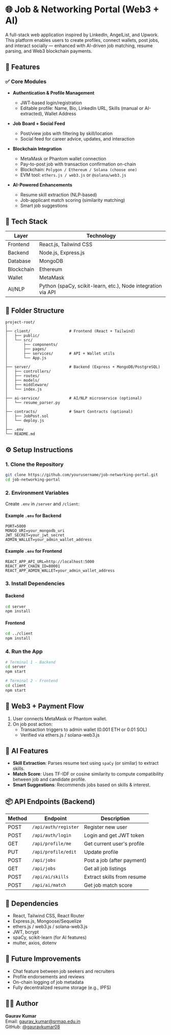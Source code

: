 # 🌐 Job & Networking Portal (Web3 + AI)

A full-stack web application inspired by LinkedIn, AngelList, and Upwork. This platform enables users to create profiles, connect wallets, post jobs, and interact socially — enhanced with AI-driven job matching, resume parsing, and Web3 blockchain payments.



## 🚀 Features

### ✅ Core Modules

- **Authentication & Profile Management**
  - JWT-based login/registration
  - Editable profile: Name, Bio, LinkedIn URL, Skills (manual or AI-extracted), Wallet Address

- **Job Board + Social Feed**
  - Post/view jobs with filtering by skill/location
  - Social feed for career advice, updates, and interaction

- **Blockchain Integration**
  - MetaMask or Phantom wallet connection
  - Pay-to-post job with transaction confirmation on-chain
  - Blockchain: `Polygon / Ethereum / Solana (choose one)`
  - EVM tool: `ethers.js / web3.js` or `@solana/web3.js`

- **AI-Powered Enhancements**
  - Resume skill extraction (NLP-based)
  - Job-applicant match scoring (similarity matching)
  - Smart job suggestions



## 🧱 Tech Stack

| Layer           | Technology                            |
|----------------|----------------------------------------|
| Frontend        | React.js, Tailwind CSS                 |
| Backend         | Node.js, Express.js                   |
| Database        | MongoDB                               |
| Blockchain      | Ethereum                              |
| Wallet          | MetaMask                              |
| AI/NLP          | Python (spaCy, scikit-learn, etc.), Node integration via API |




## 📁 Folder Structure

```
project-root/
│
├── client/                 # Frontend (React + Tailwind)
│   ├── public/
│   └── src/
│       ├── components/
│       ├── pages/
│       ├── services/       # API + Wallet utils
│       └── App.js
│
├── server/                 # Backend (Express + MongoDB/PostgreSQL)
│   ├── controllers/
│   ├── routes/
│   ├── models/
│   ├── middleware/
│   └── index.js
│
├── ai-service/             # AI/NLP microservice (optional)
│   └── resume_parser.py
│
├── contracts/              # Smart Contracts (optional)
│   ├── JobPost.sol
│   └── deploy.js
│
├── .env
└── README.md
```



## ⚙️ Setup Instructions

### 1. Clone the Repository

```bash
git clone https://github.com/yourusername/job-networking-portal.git
cd job-networking-portal
```

### 2. Environment Variables

Create `.env` in `/server` and `/client`:

#### Example `.env` for Backend
```env
PORT=5000
MONGO_URI=your_mongodb_uri
JWT_SECRET=your_jwt_secret
ADMIN_WALLET=your_admin_wallet_address
```

#### Example `.env` for Frontend
```env
REACT_APP_API_URL=http://localhost:5000
REACT_APP_CHAIN_ID=80001
REACT_APP_ADMIN_WALLET=your_admin_wallet_address
```


### 3. Install Dependencies

#### Backend
```bash
cd server
npm install
```

#### Frontend
```bash
cd ../client
npm install
```


### 4. Run the App

```bash
# Terminal 1 - Backend
cd server
npm start

# Terminal 2 - Frontend
cd client
npm start
```

## 🔐 Web3 + Payment Flow

1. User connects MetaMask or Phantom wallet.
2. On job post action:
   - Transaction triggers to admin wallet (0.001 ETH or 0.01 SOL)
   - Verified via ethers.js / solana-web3.js


## 🧠 AI Features

- **Skill Extraction**: Parses resume text using `spaCy` (or similar) to extract skills.
- **Match Score**: Uses TF-IDF or cosine similarity to compute compatibility between job and candidate profile.
- **Smart Suggestions**: Recommends jobs based on skills & interest.


## 📦 API Endpoints (Backend)

| Method | Endpoint             | Description                      |
|--------|----------------------|----------------------------------|
| POST   | `/api/auth/register` | Register new user                |
| POST   | `/api/auth/login`    | Login and get JWT token          |
| GET    | `/api/profile/me`    | Get current user's profile       |
| PUT    | `/api/profile/edit`  | Update profile                   |
| POST   | `/api/jobs`          | Post a job (after payment)       |
| GET    | `/api/jobs`          | Get all job listings             |
| POST   | `/api/ai/skills`     | Extract skills from resume       |
| POST   | `/api/ai/match`      | Get job match score              |


## 🔗 Dependencies

- React, Tailwind CSS, React Router
- Express.js, Mongoose/Sequelize
- ethers.js / web3.js / solana-web3.js
- JWT, bcrypt
- spaCy, scikit-learn (for AI features)
- multer, axios, dotenv


## 🎯 Future Improvements

- Chat feature between job seekers and recruiters
- Profile endorsements and reviews
- On-chain logging of job metadata
- Fully decentralized resume storage (e.g., IPFS)


## 👨‍💻 Author

**Gaurav Kumar**  
Email: gaurav_kumar@srmap.edu.in  
GitHub: [@gauravkumar08](https://github.com/gauravkumar08)

